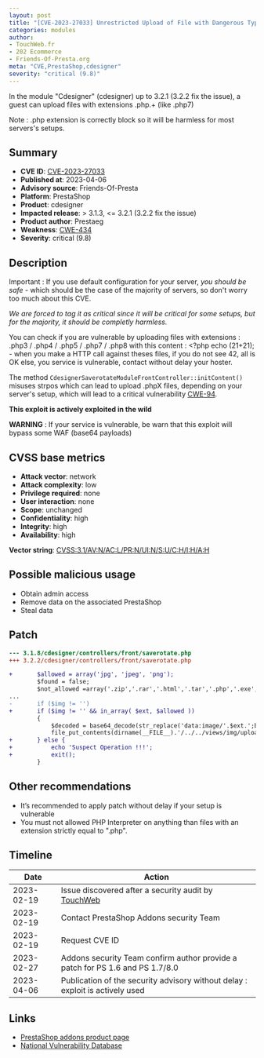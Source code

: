 ```yaml
---
layout: post
title: "[CVE-2023-27033] Unrestricted Upload of File with Dangerous Type in Cdesigner module for PrestaShop"
categories: modules
author:
- TouchWeb.fr
- 202 Ecommerce
- Friends-Of-Presta.org
meta: "CVE,PrestaShop,cdesigner"
severity: "critical (9.8)"
---
```


In the module "Cdesigner" (cdesigner) up to 3.2.1 (3.2.2 fix the issue), a guest can upload files with extensions \.php.+ (like .php7)

Note : .php extension is correctly block so it will be harmless for most servers's setups.

## Summary

* **CVE ID**: [CVE-2023-27033](https://cve.mitre.org/cgi-bin/cvename.cgi?name=CVE-2023-27033)
* **Published at**: 2023-04-06
* **Advisory source**: Friends-Of-Presta
* **Platform**: PrestaShop
* **Product**: cdesigner
* **Impacted release**: > 3.1.3, <= 3.2.1 (3.2.2 fix the issue)
* **Product author**: Prestaeg
* **Weakness**: [CWE-434](https://cwe.mitre.org/data/definitions/434.html)
* **Severity**: critical (9.8)

## Description

Important : If you use default configuration for your server, *you should be safe* - which should be the case of the majority of servers, so don't worry too much about this CVE. 

*We are forced to tag it as critical since it will be critical for some setups, but for the majority, it should be completly harmless.*

You can check if you are vulnerable by uploading files with extensions : .php3 / .php4 / .php5 / .php7 / .php8 with this content : <?php echo (21+21); - when you make a HTTP call against theses files, if you do not see 42, all is OK else, you service is vulnerable, contact without delay your hoster.

The method `CdesignerSaverotateModuleFrontController::initContent()` misuses strpos which can lead to upload .phpX files, depending on your server's setup, which will lead to a critical vulnerability [CWE-94](https://cwe.mitre.org/data/definitions/94.html).

**This exploit is actively exploited in the wild**

**WARNING** : If your service is vulnerable, be warn that this exploit will bypass some WAF (base64 payloads)


## CVSS base metrics

* **Attack vector**: network
* **Attack complexity**: low
* **Privilege required**: none
* **User interaction**: none
* **Scope**: unchanged
* **Confidentiality**: high
* **Integrity**: high
* **Availability**: high

**Vector string**: [CVSS:3.1/AV:N/AC:L/PR:N/UI:N/S:U/C:H/I:H/A:H](https://nvd.nist.gov/vuln-metrics/cvss/v3-calculator?vector=AV:N/AC:L/PR:N/UI:N/S:U/C:H/I:H/A:H)

## Possible malicious usage

* Obtain admin access
* Remove data on the associated PrestaShop
* Steal data

## Patch

```diff
--- 3.1.8/cdesigner/controllers/front/saverotate.php
+++ 3.2.2/cdesigner/controllers/front/saverotate.php

+		$allowed = array('jpg', 'jpeg', 'png');
 		$found = false;
 		$not_allowed =array('.zip','.rar','.html','.tar','.php','.exe','.js','.py','.jsp','.asp','.txt', '.pht','.phtml', '.shtml', '.asa', '.cer', '.asax', '.swf', '.xap');
...
-		if ($img != '')
+		if ($img != '' && in_array( $ext, $allowed ))
 		{
 			$decoded = base64_decode(str_replace('data:image/'.$ext.';base64,', '', $img));
 			file_put_contents(dirname(__FILE__).'/../../views/img/upload/_'.$dates.'.'.$ext, $decoded);
+		} else {
+			echo 'Suspect Operation !!!';
+			exit();
 		}
```

## Other recommendations

* It’s recommended to apply patch without delay if your setup is vulnerable
* You must not allowed PHP Interpreter on anything than files with an extension strictly equal to ".php".

## Timeline

| Date | Action |
|--|--|
| 2023-02-19 | Issue discovered after a security audit by [TouchWeb](https://www.touchweb.fr) |
| 2023-02-19 | Contact PrestaShop Addons security Team |
| 2023-02-19 | Request CVE ID |
| 2023-02-27 | Addons security Team confirm author provide a patch for PS 1.6 and PS 1.7/8.0 |
| 2023-04-06 | Publication of the security advisory without delay : exploit is actively used |

## Links

* [PrestaShop addons product page](https://addons.prestashop.com/fr/declinaisons-personnalisation/22677-personnalisation-de-produit-product-customize.html)
* [National Vulnerability Database](https://nvd.nist.gov/vuln/detail/CVE-2023-27033)

